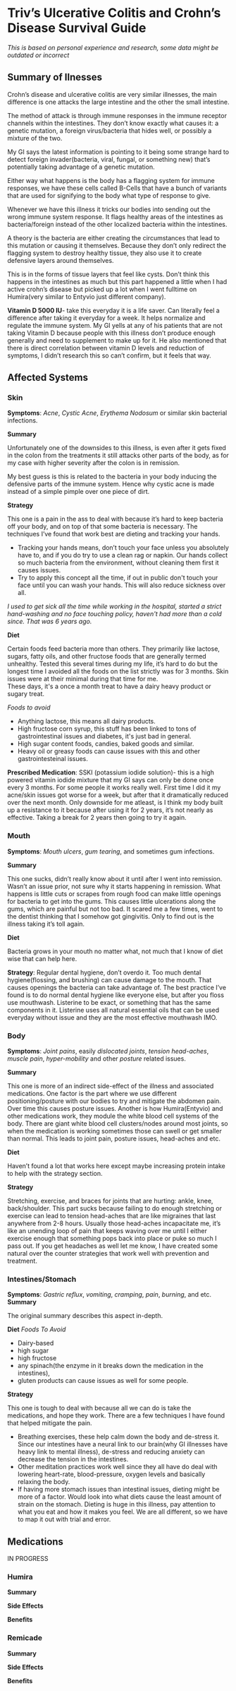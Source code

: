 # Triv’s Ulcerative Colitis and Crohn’s Disease Survival Guide
*This is based on personal experience and research, some data might be outdated or incorrect*

## Summary of Ilnesses

Crohn’s disease and ulcerative colitis are very similar illnesses, the main difference is one attacks the large intestine and the other the small intestine.
<p>The method of attack is through immune responses in the immune receptor channels within the intestines. They don’t know exactly what causes it: a genetic mutation,  a foreign virus/bacteria that hides well, 
or possibly a mixture of the two.</p>
<p>My GI says the latest information is pointing to it being some strange hard to detect foreign invader(bacteria, viral, fungal, or something new) that’s potentially taking advantage of a genetic mutation.</p>
<p>Either way what happens is the body has a flagging system for immune responses, we have these cells called B-Cells that have a bunch of variants that are used for signifying to the body 
what type of response to give.</p> 
Whenever we have this illness it tricks our bodies into sending out the wrong immune system response. It flags healthy areas of the intestines as bacteria/foreign instead of the other localized bacteria within the intestines. 
<p>A theory is the bacteria are either creating the circumstances that lead to this mutation or causing it themselves. Because they don’t only redirect the flagging system to destroy healthy tissue, 
they also use it to create defensive layers around themselves.</p>
<p>This is in the forms of tissue layers that feel like cysts. Don’t think this happens in the intestines as much but this part happened a little when I had active crohn’s disease but picked up a lot when
 I went fulltime on Humira(very similar to Entyvio just different company).</p>

**Vitamin D 5000 IU**- take this everyday it is a life saver. Can literally feel a difference after taking it everyday for a week. It helps normalize and regulate the immune system. My GI yells at any of his patients that are not taking Vitamin D because people with this illness don’t produce enough generally and need to supplement to make up for it. He also mentioned that there is direct correlation between vitamin D levels and reduction of symptoms, I didn’t research this so can’t confirm, but it feels that way.

## Affected Systems

### Skin
**Symptoms**: *Acne*, *Cystic Acne*, *Erythema Nodosum* or similar skin bacterial infections.

**Summary** <p> Unfortunately one of the downsides to this illness, is even after it gets fixed in the colon from the treatments it still attacks other parts of the body, as for my case with higher severity after the colon is in remission.</p>
My best guess is this is related to the bacteria in your body inducing the defensive parts of the immune system. Hence why cystic acne is made instead of a simple pimple over one piece of dirt.

**Strategy** <p>This one is a pain in the ass to deal with because it’s hard to keep bacteria off your body, and on top of that some bacteria is necessary. 
	The techniques I’ve found that work best are dieting and tracking your hands.</p> 
 
- Tracking your hands means, don’t touch your face unless you absolutely have to, and if you do try to use a clean rag or napkin. Our hands collect so much bacteria from the environment, 			  without cleaning them first it causes issues. 
- Try to apply this concept all the time, if out in public don't touch your face until you can wash your hands. This will also reduce sickness over all.
 
*I used to get sick all the time while working in the hospital, started a strict hand-washing and no face touching policy, haven't had more than a cold since. That was 6 years ago.*

**Diet**
<p> Certain foods feed bacteria more than others. They primarily like lactose, sugars, fatty oils, and other fructose foods that are generally termed unhealthy. Tested this several times during my life, it’s hard to do but the longest time I avoided all the foods on the list strictly was for 3 months. Skin issues were at their minimal during that time for me.<br> These days, it's a once a month treat to have a dairy heavy product or sugary treat.</p>

*Foods to avoid*
- Anything lactose, this means all dairy products.
- High fructose corn syrup, this stuff has been linked to tons of gastrointestinal issues and diabetes, it's just bad in general.
- High sugar content foods, candies, baked goods and similar.
- Heavy oil or greasy foods can cause issues with this and other gastrointesteinal issues.
 
**Prescribed Medication**: SSKI (potassium iodide solution)- this is a high powered vitamin iodide mixture that my GI says can only be done once every 3 months. For some people it works really well. First time I did it my acne/skin issues got worse for a week, but after that it dramatically reduced over the next month.
Only downside for me atleast, is I think my body built up a resistance to it because after using it for 2 years, it’s not nearly as effective. Taking a break for 2 years then going to try it again.

### Mouth
**Symptoms**: *Mouth ulcers*, *gum tearing*, and sometimes gum infections.

**Summary** <p> This one sucks, didn’t really know about it until after I went into remission. Wasn’t an issue prior, not sure why it starts happening in remission. What happens is little cuts or scrapes from rough food can make little openings for bacteria to get into the gums. This causes little ulcerations along the gums, which are painful but not too bad. It scared me a few times, went to the dentist thinking that I somehow got gingivitis. Only to find out is the illness taking it’s toll again.</p>

**Diet** <p> Bacteria grows in your mouth no matter what, not much that I know of diet wise that can help here. </p>

**Strategy**: Regular dental hygiene, don’t overdo it. Too much dental hygiene(flossing, and brushing) can cause damage to the mouth. That causes openings the bacteria can take advantage of. The best practice I’ve found is to do normal dental hygiene like everyone else, but after you floss use mouthwash. Listerine to be exact, or something that has the same components in it. Listerine uses all natural essential oils that can be used everyday without issue and they are the most effective mouthwash IMO.
	
### Body
**Symptoms**: *Joint pains*, easily *dislocated joints*, *tension head-aches*, *muscle pain*, *hyper-mobility* and other *posture* related issues.
	
 **Summary** <p>This one is more of an indirect side-effect of the illness and associated medications. One factor is the part where we use different positioning/posture with our bodies to try and mitigate the abdomen pain. Over time this causes posture issues. Another is how Humira(Entyvio) and other medications work, they module the white blood cell systems of the body. There are giant white blood cell clusters/nodes around most joints, so when the medication is working sometimes those can swell or get smaller than normal. This leads to joint pain, posture issues, head-aches and etc.</p>

**Diet** <p>Haven’t found a lot that works here except maybe increasing protein intake to help with the strategy section.</p>

**Strategy** <p>Stretching, exercise, and braces for joints that are hurting: ankle, knee, back/shoulder. This part sucks because failing to do enough stretching or exercise can lead to tension head-aches that are like migraines that last anywhere from 2-8 hours. Usually those head-aches incapacitate me, it’s like an unending loop of pain that keeps waving over me until I either exercise enough that something pops back into place or puke so much I pass out. If you get headaches as well let me know, I have created some natural over the counter strategies that work well with prevention and treatment.</p>

### Intestines/Stomach
**Symptoms**: *Gastric reflux*, *vomiting*, *cramping*, *pain*, *burning*, and etc.
**Summary** <p>The original summary describes this aspect in-depth.</p>
**Diet** 
*Foods To Avoid*
- Dairy-based
- high sugar
- high fructose
- any spinach(the enzyme in it breaks down the medication in the intestines),
- gluten products can cause issues as well for some people.

**Strategy**<p> This one is tough to deal with because all we can do is take the medications, and hope they work. There are a few techniques I have found that helped mitigate the pain.</p>

- Breathing exercises, these help calm down the body and de-stress it. Since our intestines have a neural link to our brain(why GI illnesses have heavy link to mental illness), de-stress and reducing anxiety can decrease the tension in the intestines. 
- Other meditation practices work well since they all have do deal with lowering heart-rate, blood-pressure, oxygen levels and basically relaxing the body. 
- If having more stomach issues than intestinal issues, dieting might be more of a factor. Would look into what diets cause the least amount of strain on the stomach. Dieting is huge in this illness, pay attention to what you eat and how it makes you feel. We are all different, so we have to map it out with trial and error.



## Medications

IN PROGRESS

### Humira

**Summary**

**Side Effects**

**Benefits**


### Remicade

**Summary**

**Side Effects**

**Benefits**

	
